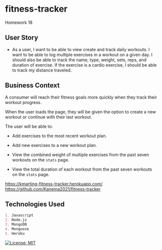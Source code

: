 # fitness-tracker
Homework 18

## User Story

* As a user, I want to be able to view create and track daily workouts. I want to be able to log multiple exercises in a workout on a given day. I should also be able to track the name, type, weight, sets, reps, and duration of exercise. If the exercise is a cardio exercise, I should be able to track my distance traveled.

## Business Context

A consumer will reach their fitness goals more quickly when they track their workout progress.

When the user loads the page, they will be given the option to create a new workout or continue with their last workout.

The user will be able to:

  * Add exercises to the most recent workout plan.

  * Add new exercises to a new workout plan.

  * View the combined weight of multiple exercises from the past seven workouts on the `stats` page.

  * View the total duration of each workout from the past seven workouts on the `stats` page.


https://kmarting-fitness-tracker.herokuapp.com/
https://github.com/Kanema2021/fitness-tracker

## Technologies Used

```md
1. Javascript
2. Node.js
3. MongoDB
4. Mongoose
5. Heroku
```


[![License: MIT](https://img.shields.io/badge/license-MIT-blue.svg)](./Licenses/mit)
